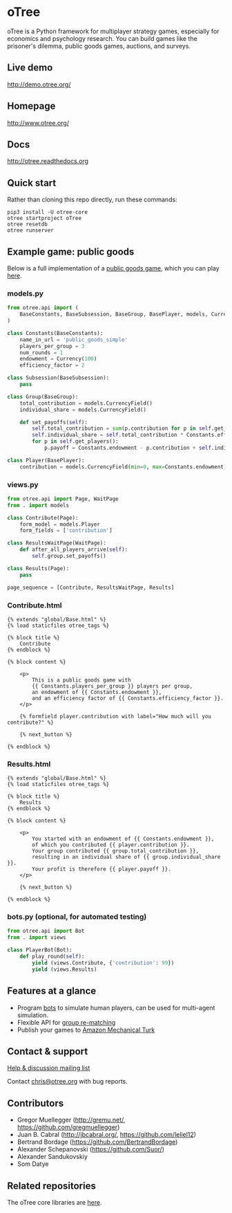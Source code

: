 # oTree

oTree is a Python framework for multiplayer strategy games, especially for economics and
psychology research. You can build games like the prisoner's dilemma, public goods games,
auctions, and surveys.

## Live demo
http://demo.otree.org/

## Homepage
http://www.otree.org/

## Docs

http://otree.readthedocs.org

## Quick start

Rather than cloning this repo directly,
run these commands:

```
pip3 install -U otree-core
otree startproject oTree
otree resetdb
otree runserver
```

## Example game: public goods

Below is a full implementation of a [public goods game](https://en.wikipedia.org/wiki/Public_goods_game),
which you can play [here](http://otree-demo.herokuapp.com/demo/public_goods_simple/).

### models.py

```python
from otree.api import (
    BaseConstants, BaseSubsession, BaseGroup, BasePlayer, models, Currency
)

class Constants(BaseConstants):
    name_in_url = 'public_goods_simple'
    players_per_group = 3
    num_rounds = 1
    endowment = Currency(100)
    efficiency_factor = 2

class Subsession(BaseSubsession):
    pass

class Group(BaseGroup):
    total_contribution = models.CurrencyField()
    individual_share = models.CurrencyField()

    def set_payoffs(self):
        self.total_contribution = sum(p.contribution for p in self.get_players())
        self.individual_share = self.total_contribution * Constants.efficiency_factor / Constants.players_per_group
        for p in self.get_players():
            p.payoff = Constants.endowment - p.contribution + self.individual_share

class Player(BasePlayer):
    contribution = models.CurrencyField(min=0, max=Constants.endowment)
```

### views.py

```python
from otree.api import Page, WaitPage
from . import models

class Contribute(Page):
    form_model = models.Player
    form_fields = ['contribution']

class ResultsWaitPage(WaitPage):
    def after_all_players_arrive(self):
        self.group.set_payoffs()

class Results(Page):
    pass

page_sequence = [Contribute, ResultsWaitPage, Results]
```

### Contribute.html

```django
{% extends "global/Base.html" %}
{% load staticfiles otree_tags %}

{% block title %}
    Contribute
{% endblock %}

{% block content %}

    <p>
        This is a public goods game with
        {{ Constants.players_per_group }} players per group,
        an endowment of {{ Constants.endowment }},
        and an efficiency factor of {{ Constants.efficiency_factor }}.
    </p>

    {% formfield player.contribution with label="How much will you contribute?" %}

    {% next_button %}

{% endblock %}
```

### Results.html

```django
{% extends "global/Base.html" %}
{% load staticfiles otree_tags %}

{% block title %}
    Results
{% endblock %}

{% block content %}

    <p>
        You started with an endowment of {{ Constants.endowment }},
        of which you contributed {{ player.contribution }}.
        Your group contributed {{ group.total_contribution }},
        resulting in an individual share of {{ group.individual_share }}.
        Your profit is therefore {{ player.payoff }}.
    </p>

    {% next_button %}

{% endblock %}
```

### bots.py (optional, for automated testing)

```python
from otree.api import Bot
from . import views

class PlayerBot(Bot):
    def play_round(self):
        yield (views.Contribute, {'contribution': 99})
        yield (views.Results)
```

## Features at a glance

- Program [bots](http://otree.readthedocs.io/en/latest/bots.html) to simulate human players, can be used for multi-agent simulation.
- Flexible API for [group re-matching](http://otree.readthedocs.io/en/latest/groups.html#group-matching)
- Publish your games to [Amazon Mechanical Turk](http://otree.readthedocs.io/en/latest/mturk.html)


## Contact & support

[Help & discussion mailing list](https://groups.google.com/forum/#!forum/otree)

Contact chris@otree.org with bug reports.

## Contributors

* Gregor Muellegger (http://gremu.net/, https://github.com/gregmuellegger)
* Juan B. Cabral (http://jbcabral.org/, https://github.com/leliel12)
* Bertrand Bordage (https://github.com/BertrandBordage)
* Alexander Schepanovski (https://github.com/Suor/)
* Alexander Sandukovskiy
* Som Datye


## Related repositories

The oTree core libraries are [here](https://github.com/oTree-org/otree-core).
